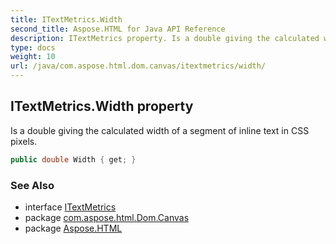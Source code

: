 ```yaml
---
title: ITextMetrics.Width
second_title: Aspose.HTML for Java API Reference
description: ITextMetrics property. Is a double giving the calculated width of a segment of inline text in CSS pixels
type: docs
weight: 10
url: /java/com.aspose.html.dom.canvas/itextmetrics/width/
---
```

## ITextMetrics.Width property

Is a double giving the calculated width of a segment of inline text in CSS pixels.

```java
public double Width { get; }
```

### See Also

* interface [ITextMetrics](../)
* package [com.aspose.html.Dom.Canvas](../../itextmetrics/)
* package [Aspose.HTML](../../../)
